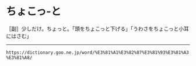 # ちょこっ‐と

［副］少しだけ。ちょっと。「頭をちょこっと下げる」「うわさをちょこっと小耳にはさむ」

---
`https://dictionary.goo.ne.jp/word/%E3%81%A1%E3%82%87%E3%81%93%E3%81%A3%E3%81%A8/`